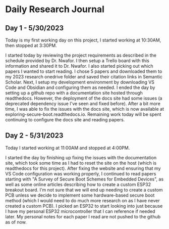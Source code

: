 # Daily Research Journal

## Day 1 - 5/30/2023 

Today is my first working day on this project, I started working at 10:30AM, then stopped at 3:30PM. 

I started today by reviewing the project requirements as described in the schedule provided by Dr. Nwafor. I then setup a Trello board with this information and shared it to Dr. Nwafor. I also started picking out which papers I wanted to start reading. I chose 5 papers and downloaded them to my 2023 research onedrive folder and saved their citation links in Semantic Scholar. Next, I setup my development environment by downloading VS Code and Obsidian and configuring them as needed. I ended the day by setting up a github repo with a documentation site hosted through readthedocs. However, the deployment of the docs site had some issues (a deprecated dependency issue I've seen and fixed before). After a bit more time, I was able to fix the issues with the docs site, which is now available at exploring-secure-boot.readthedocs.io. Remaining work today will be spent continuing to configure the docs site and reading papers. 

## Day 2 - 5/31/2023

Today I started working at 11:00AM and stopped at 4:00PM. 

I started the day by finishing up fixing the issues with the documentation site, which took some time as I had to reset the site on the host (which is readthedocs for this project). After fixing the website and ensuring that my VS Code configuration was working properly, I continued to read papers starting with "A Survey of Secure Boot Schemes for Embedded Devices", as well as some online articles describing how to create a custom ESP32 breakout board. I'm not sure that we will end up needing to create a custom PCB unless we decide to implement some hardware-based secure boot method (which I would need to do much more research on as I have never created a custom PCB). I picked an ESP32 to start looking into just because I have my personal ESP32 microcontroller that I can reference if needed later. My personal notes for each paper I read are not pushed to the github as of now. 